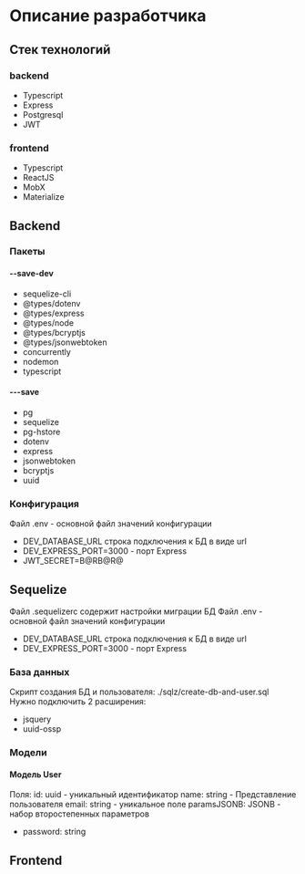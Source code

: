 # Описание разработчика

## Стек технологий
### backend

- Typescript 
- Express
- Postgresql
- JWT

### frontend

- Typescript
- ReactJS
- MobX
- Materialize

## Backend
### Пакеты
#### --save-dev

- sequelize-cli
- @types/dotenv
- @types/express
- @types/node
- @types/bcryptjs
- @types/jsonwebtoken
- concurrently
- nodemon
- typescript

#### ---save

- pg
- sequelize
- pg-hstore
- dotenv
- express
- jsonwebtoken
- bcryptjs
- uuid

### Конфигурация

Файл .env - основной файл значений конфигурации
- DEV_DATABASE_URL строка подключения к БД в виде url
- DEV_EXPRESS_PORT=3000 - порт Express
- JWT_SECRET=B@RB@R@

## Sequelize

Файл .sequelizerc содержит настройки миграции БД
Файл .env - основной файл значений конфигурации
- DEV_DATABASE_URL строка подключения к БД в виде url
- DEV_EXPRESS_PORT=3000 - порт Express
 

### База данных

Скрипт создания БД и пользователя: ./sqlz/create-db-and-user.sql
Нужно подключить 2 расширения:
- jsquery
- uuid-ossp

### Модели

#### Модель User

Поля:
id: uuid - уникальный идентификатор
name: string - Представление пользователя
email: string - уникальное поле
paramsJSONB: JSONB - набор второстепенных параметров
-  password: string


## Frontend